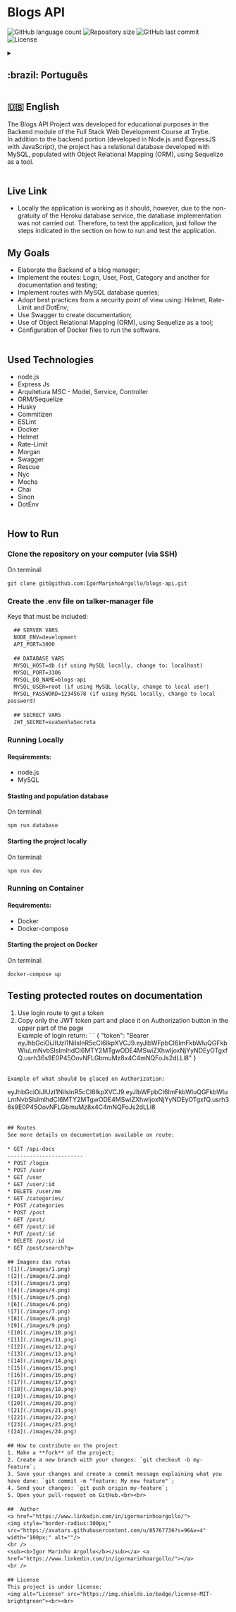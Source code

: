 # Blogs API

<p>
  <img alt="GitHub language count" src="https://img.shields.io/github/languages/count/IgorMarinhoArgollo/blogs-api?color=%2304D361">

  <img alt="Repository size" src="https://img.shields.io/github/repo-size/IgorMarinhoArgollo/blogs-api">
  
  <img alt="GitHub last commit" src="https://img.shields.io/github/last-commit/IgorMarinhoArgollo/blogs-api">
    
  <img alt="License" src="https://img.shields.io/badge/license-MIT-brightgreen">
   
<details>
  <summary><h2>:brazil: Português</h2></summary>
  O Projeto Blogs API foi desenvolvido com fins educacionais no módulo de Backend do Curso de Desenvolvimento Web Full Stack na Trybe. <br> Além da parcela do backend (desenvolvida em Node.js e ExpressJS com JavaScript), o projeto conta com um bando de dados relacionais desenvolvido com o MySQL, populado com o Mapeamento Objeto Relacional (ORM), utiliando o Sequelize como ferramenta.<br><br>
  
  ## Live Link
  * Localmente a aplicação está funcionando como deveria, entretanto, tendo em vista a não gratuidade do serviço de banco de dados do Heroku, a implementação do banco não foi realizada. Sendo assim, para testar a aplicação basta realizar os passos indicados na seção como rodar e testar a aplicação.
  
  ## Objetivos
  * Elaborar o Backend de um gerenciador de blog;
  * Implementar as rotas: Login, User, Post, Category e outra para documentação e testagem;
  * Implementar as rotas com consultas do banco de dados MySQL;
  * Adotar boas práticas do ponto de vista de segurança usando: Helmet, Rate-Limit e DotEnv;
  * Utilizar o Swagger para criar a documentação;
  * Utilização do Mapeamento Objeto Relacional (ORM), utilizando Sequelize como ferramenta;
  * Configuração de arquivos Docker para rodar o software.<br><br>
  
  ## Tecnologias usadas
  * node.js
  * Express Js
  * Arquitetura MSC - Model, Service, Controller
  * ORM/Sequelize
  * Husky
  * Commitizen
  * ESLint
  * Docker
  * Helmet
  * Rate-Limit
  * Morgan
  * Swagger
  * Rescue
  * Nyc
  * Mocha
  * Chai
  * Sinon
  * DotEnv<br><br>

      
  ## Como Rodar
      
  ### Clonar no seu computador (via SSH)
  No terminal:
  
    git clone git@github.com:IgorMarinhoArgollo/blogs-api.git
       
  ### Crie o arquivo .env na pasta talker-manager
  Chaves que devem ser inseridas:
  ```
    ## SERVER VARS
    NODE_ENV=development
    API_PORT=3000

    ## DATABASE VARS
    MYSQL_HOST=db (ao utilizar o MySQL local, trocar esse valour para: localhost)
    MYSQL_PORT=3306
    MYSQL_DB_NAME=blogs-api
    MYSQL_USER=root (ao utilizar o MySQL localmente, trocar para o usuário local)
    MYSQL_PASSWORD=12345678 (ao utilizar o MySQL localmente, trocar para a senha local)

    ## SECRECT VARS
    JWT_SECRET=suaSenhaSecreta
  ```
    
  ### Rodar Localmente
  #### Requisitos:
   * node.js
   * MySQL
  
  #### Iniciando criando e populando o banco
  No terminal:
  
    npm run database
  
  
  #### Iniciando o projeto localmente
  No terminal:
  
    npm run dev
          
      
  ### Rodar no Container
  #### Requisitos:
   * Docker
   * Docker-compose
  
  #### Iniciando o projeto localmente
  no terminal:
  
    docker-compose up


  ## Testar rotas protegidas na documentação
   1. Utilizar a rota login para obter o token
   2. Copiar apenas a parte do JWT token e aplicar no botão Authorization na parte superior da documentação<br>
   Exemplo do retorno do login:
    ```
    {
    "token": "Bearer eyJhbGciOiJIUzI1NiIsInR5cCI6IkpXVCJ9.eyJlbWFpbCI6ImFkbWluQGFkbWluLmNvbSIsImlhdCI6MTY2MTgwODE4MSwiZXhwIjoxNjYyNDEyOTgxfQ.usrh36s9E0P45OovNFLGbmuMz8x4C4mNQFoJs2dLLl8"
    }
    ```

   Exemplo de inserção no Authorization:
   ```
   eyJhbGciOiJIUzI1NiIsInR5cCI6IkpXVCJ9.eyJlbWFpbCI6ImFkbWluQGFkbWluLmNvbSIsImlhdCI6MTY2MTgwODE4MSwiZXhwIjoxNjYyNDEyOTgxfQ.usrh36s9E0P45OovNFLGbmuMz8x4C4mNQFoJs2dLLl8
   ```

  ## Rotas
  Vide detalhes na documentação disponível na rota: 
  
  * GET /api-docs
  ------------------------
  * POST /login
  * POST /user
  * GET /user
  * GET /user/:id
  * DELETE /user/me
  * GET /categories/
  * POST /categories
  * POST /post
  * GET /post/
  * GET /post/:id
  * PUT /post/:id
  * DELETE /post/:id
  * GET /post/search?q=
  
  ## Imagens das rotas
  ![1](./images/1.png)
  ![2](./images/2.png)
  ![3](./images/3.png)
  ![4](./images/4.png)
  ![5](./images/5.png)
  ![6](./images/6.png)
  ![7](./images/7.png)
  ![8](./images/8.png)
  ![9](./images/9.png)
  ![10](./images/10.png)
  ![11](./images/11.png)
  ![12](./images/12.png)
  ![13](./images/13.png)
  ![14](./images/14.png)
  ![15](./images/15.png)
  ![16](./images/16.png)
  ![17](./images/17.png)
  ![18](./images/18.png)
  ![19](./images/19.png)
  ![20](./images/20.png)
  ![21](./images/21.png)
  ![22](./images/22.png)
  ![23](./images/23.png)
  ![24](./images/24.png)
  
    
  ## Como contribuir no projeto
  1. Faça um **fork** do projeto;
  2. Crie uma nova branch com as suas alterações: `git checkout -b my-feature`;
  3. Salve as alterações e crie uma mensagem de commit contando o que você fez: `git commit -m "feature: My new feature"`;
  4. Envie as suas alterações: `git push origin my-feature`;
  5. Abra o seu pull-request na página do GitHub.<br><br>

  ##  Autor
<a href="https://www.linkedin.com/in/igormarinhoargollo/">
 <img style="border-radius:300px;" src="https://avatars.githubusercontent.com/u/85767736?s=96&v=4" width="100px;" alt=""/>
 <br />
 <sub><b>Igor Marinho Argollo</b></sub></a> <a href="https://www.linkedin.com/in/igormarinhoargollo/"></a>
 <br><br>

  ## Licença
  Esse projeto está sob a licença:
  <img alt="License" src="https://img.shields.io/badge/license-MIT-brightgreen"><br><br>
</details>
  
  ##  
  ## :us: English
  The Blogs API Project was developed for educational purposes in the Backend module of the Full Stack Web Development Course at Trybe. <br> In addition to the backend portion (developed in Node.js and ExpressJS with JavaScript), the project has a relational database developed with MySQL, populated with Object Relational Mapping (ORM), using Sequelize as a tool.<br><br>

## Live Link
* Locally the application is working as it should, however, due to the non-gratuity of the Heroku database service, the database implementation was not carried out. Therefore, to test the application, just follow the steps indicated in the section on how to run and test the application.

## My Goals
* Elaborate the Backend of a blog manager;
* Implement the routes: Login, User, Post, Category and another for documentation and testing;
* Implement routes with MySQL database queries;
* Adopt best practices from a security point of view using: Helmet, Rate-Limit and DotEnv;
* Use Swagger to create documentation;
* Use of Object Relational Mapping (ORM), using Sequelize as a tool;
* Configuration of Docker files to run the software.<br><br>

## Used Technologies
* node.js
* Express Js
* Arquitetura MSC - Model, Service, Controller
* ORM/Sequelize
* Husky
* Commitizen
* ESLint
* Docker
* Helmet
* Rate-Limit
* Morgan
* Swagger
* Rescue
* Nyc
* Mocha
* Chai
* Sinon
* DotEnv<br><br>

    
## How to Run
      
  ### Clone the repository on your computer (via SSH)
  On terminal:
  
    git clone git@github.com:IgorMarinhoArgollo/blogs-api.git
    
  ### Create the .env file on talker-manager file
  Keys that must be included:
  ```
    ## SERVER VARS
    NODE_ENV=development
    API_PORT=3000

    ## DATABASE VARS
    MYSQL_HOST=db (if using MySQL locally, change to: localhost)
    MYSQL_PORT=3306
    MYSQL_DB_NAME=blogs-api
    MYSQL_USER=root (if using MySQL locally, change to local user)
    MYSQL_PASSWORD=12345678 (if using MySQL locally, change to local password)

    ## SECRECT VARS
    JWT_SECRET=suaSenhaSecreta
  ```

  ### Running Locally
  #### Requirements:
   * node.js
   * MySQL
  
  #### Stasting and population database
  On terminal:
  
    npm run database


  #### Starting the project locally
  On terminal:
  
    npm run dev
      
      
  ### Running on Container
  #### Requirements:
   * Docker
   * Docker-compose
  
  #### Starting the project on Docker
  On terminal:
  
    docker-compose up

  ## Testing protected routes on documentation
   1. Use login route to get a token
   2. Copy only the JWT token part and place it on Authorization button in the upper part of the page<br>
   Example of login return:
    ```
    {
    "token": "Bearer eyJhbGciOiJIUzI1NiIsInR5cCI6IkpXVCJ9.eyJlbWFpbCI6ImFkbWluQGFkbWluLmNvbSIsImlhdCI6MTY2MTgwODE4MSwiZXhwIjoxNjYyNDEyOTgxfQ.usrh36s9E0P45OovNFLGbmuMz8x4C4mNQFoJs2dLLl8"
    }
   ```
   
   Example of what should be placed on Authorization:
   ```
   eyJhbGciOiJIUzI1NiIsInR5cCI6IkpXVCJ9.eyJlbWFpbCI6ImFkbWluQGFkbWluLmNvbSIsImlhdCI6MTY2MTgwODE4MSwiZXhwIjoxNjYyNDEyOTgxfQ.usrh36s9E0P45OovNFLGbmuMz8x4C4mNQFoJs2dLLl8
   ```

## Routes
  See more details on documentation available on route: 
  
  * GET /api-docs
  ------------------------
  * POST /login
  * POST /user
  * GET /user
  * GET /user/:id
  * DELETE /user/me
  * GET /categories/
  * POST /categories
  * POST /post
  * GET /post/
  * GET /post/:id
  * PUT /post/:id
  * DELETE /post/:id
  * GET /post/search?q=
  
## Imagens das rotas
![1](./images/1.png)
![2](./images/2.png)
![3](./images/3.png)
![4](./images/4.png)
![5](./images/5.png)
![6](./images/6.png)
![7](./images/7.png)
![8](./images/8.png)
![9](./images/9.png)
![10](./images/10.png)
![11](./images/11.png)
![12](./images/12.png)
![13](./images/13.png)
![14](./images/14.png)
![15](./images/15.png)
![16](./images/16.png)
![17](./images/17.png)
![18](./images/18.png)
![19](./images/19.png)
![20](./images/20.png)
![21](./images/21.png)
![22](./images/22.png)
![23](./images/23.png)
![24](./images/24.png)
  
## How to contribute on the project
  1. Make a **fork** of the project;
  2. Create a new branch with your changes: `git checkout -b my-feature`;
  3. Save your changes and create a commit message explaining what you have done: `git commit -m "feature: My new feature"`;
  4. Send your changes: `git push origin my-feature`;
  5. Open your pull-request on GitHub.<br><br>

##  Author
<a href="https://www.linkedin.com/in/igormarinhoargollo/">
 <img style="border-radius:300px;" src="https://avatars.githubusercontent.com/u/85767736?s=96&v=4" width="100px;" alt=""/>
 <br />
 <sub><b>Igor Marinho Argollo</b></sub></a> <a href="https://www.linkedin.com/in/igormarinhoargollo/"></a>
 <br />
  
## License
  This project is under license:
  <img alt="License" src="https://img.shields.io/badge/license-MIT-brightgreen"><br><br>
